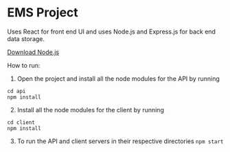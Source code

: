 # EMS Project
Uses React for front end UI and uses Node.js and Express.js for back end data storage.

[Download Node.js](https://nodejs.org/en/)

How to run:
1. Open the project and install all the node modules for the API by running
```
cd api
npm install
```
2. Install all the node modules for the client by running
```
cd client
npm install
```
3. To run the API and client servers in their respective directories `npm start`